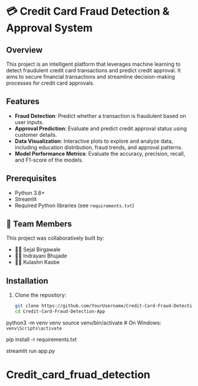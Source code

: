 # 💳 Credit Card Fraud Detection & Approval System

## Overview
This project is an intelligent platform that leverages machine learning to detect fraudulent credit card transactions and predict credit approval. It aims to secure financial transactions and streamline decision-making processes for credit card approvals.

## Features
- **Fraud Detection**: Predict whether a transaction is fraudulent based on user inputs.
- **Approval Prediction**: Evaluate and predict credit approval status using customer details.
- **Data Visualization**: Interactive plots to explore and analyze data, including education distribution, fraud trends, and approval patterns.
- **Model Performance Metrics**: Evaluate the accuracy, precision, recall, and F1-score of the models.

## Prerequisites
- Python 3.8+
- Streamlit
- Required Python libraries (see `requirements.txt`)

## 👥 Team Members

This project was collaboratively built by:

- 👩‍💻 Sejal Birgawale 
- 👩‍💻 Indrayani Bhujade  
- 👨‍💻 Kulashri Kasbe  

## Installation
1. Clone the repository:
   ```bash
   git clone https://github.com/YourUsername/Credit-Card-Fraud-Detection-App.git
   cd Credit-Card-Fraud-Detection-App
python3 -m venv venv
source venv/bin/activate  # On Windows: `venv\Scripts\activate`

pip install -r requirements.txt

streamlit run app.py

# Credit_card_fruad_detection

